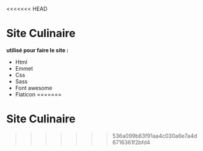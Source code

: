 <<<<<<< HEAD
# Site Culinaire

**utilisé pour faire le site :**

- Html
- Emmet
- Css
- Sass
- Font awesome
- Flaticon
=======
# Site Culinaire
>>>>>>> 536a099b83f91aa4c030a6e7a4d6716361f2bfd4
